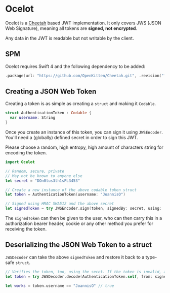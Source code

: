 # Ocelot

Ocelot is a [Cheetah](../cheetah/index.md) based JWT implementation. It only covers JWS (JSON Web Signature), meaning all tokens are **signed, not encrypted**.

Any data in the JWT is readable but not writable by the client.

## SPM

Ocelot requires Swift 4 and the following dependency to be added:

```swift
.package(url: "https://github.com/OpenKitten/Cheetah.git", .revision("framework"))
```

## Creating a JSON Web Token

Creating a token is as simple as creating a `struct` and making it `Codable`.

```swift
struct AuthenticationToken : Codable {
  var username: String
}
```

Once you create an instance of this token, you can sign it using `JWSEncoder`. You'll need a (globally) defined secret in order to sign this JWT.

Please choose a random, high entropy, high amount of characters string for encoding the token.

```swift
import Ocelot

// Random, secure, private
// May not be known to anyone else
let secret = "DOn0tus3th1sPL3453"

// Create a new instance of the above codable token struct
let token = AuthenticationToken(username: "JoannisO")

// Signed using HMAC SHA512 and the above secret
let signedToken = try JWSEncoder.sign(token, signedBy: secret, using: .hs512())
```

The `signedToken` can then be given to the user, who can then carry this in a authorization bearer header, cookie or any other method you prefer for receiving the token.

## Deserializing the JSON Web Token to a struct

`JWSDecoder` can take the above `signedToken` and restore it back to a type-safe `struct`.

```swift
// Verifies the token, too, using the secet. If the token is invalid, an error will be thrown
let token = try JWSDecoder.decode(AuthenticationToken.self, from: signedToken, verifying: secret)

let works = token.username == "JoannisO" // true
```
